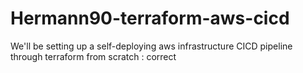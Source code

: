 # Hermann90-terraform-aws-cicd
We'll be setting up a self-deploying aws infrastructure CICD pipeline through terraform from scratch : correct
